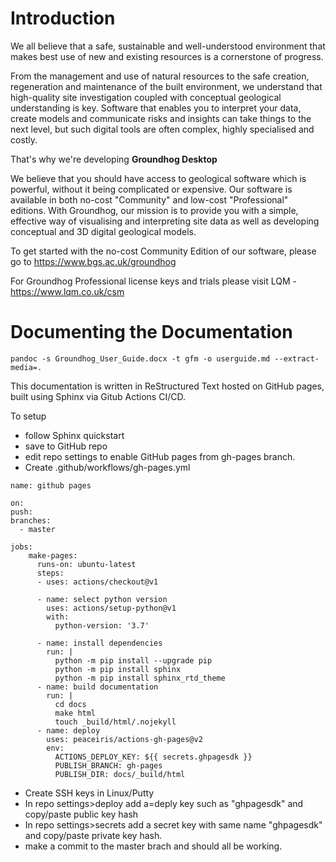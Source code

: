 
Introduction
============

We all believe that a safe, sustainable and well-understood environment
that makes best use of new and existing resources is a cornerstone of
progress.

From the management and use of natural resources to the safe creation,
regeneration and maintenance of the built environment, we understand
that high-quality site investigation coupled with conceptual geological
understanding is key. Software that enables you to interpret your data,
create models and communicate risks and insights can take things to the
next level, but such digital tools are often complex, highly specialised
and costly.

That\'s why we\'re developing **Groundhog Desktop**

We believe that you should have access to geological software which is
powerful, without it being complicated or expensive. Our software is
available in both no-cost \"Community\" and low-cost \"Professional\"
editions. With Groundhog, our mission is to provide you with a simple,
effective way of visualising and interpreting site data as well as
developing conceptual and 3D digital geological models.

To get started with the no-cost Community Edition of our software,
please go to <https://www.bgs.ac.uk/groundhog>

For Groundhog Professional license keys and trials please visit LQM -
<https://www.lqm.co.uk/csm>


Documenting the Documentation
=============================

```
pandoc -s Groundhog_User_Guide.docx -t gfm -o userguide.md --extract-media=.
```

This documentation is written in ReStructured Text hosted on GitHub
pages, built using Sphinx via Gitub Actions CI/CD.

To setup

-   follow Sphinx quickstart
-   save to GitHub repo
-   edit repo settings to enable GitHub pages from gh-pages branch.
-   Create .github/workflows/gh-pages.yml

``` {.bash}
name: github pages

on:
push:
branches:
  - master

jobs:
    make-pages:
      runs-on: ubuntu-latest
      steps:
      - uses: actions/checkout@v1

      - name: select python version
        uses: actions/setup-python@v1
        with:
          python-version: '3.7'

      - name: install dependencies
        run: |
          python -m pip install --upgrade pip
          python -m pip install sphinx
          python -m pip install sphinx_rtd_theme
      - name: build documentation
        run: |
          cd docs
          make html
          touch _build/html/.nojekyll
      - name: deploy
        uses: peaceiris/actions-gh-pages@v2
        env:
          ACTIONS_DEPLOY_KEY: ${{ secrets.ghpagesdk }}
          PUBLISH_BRANCH: gh-pages
          PUBLISH_DIR: docs/_build/html
```

-   Create SSH keys in Linux/Putty
-   In repo settings\>deploy add a=deply key such as \"ghpagesdk\" and
    copy/paste public key hash
-   In repo settings\>secrets add a secret key with same name
    \"ghpagesdk\" and copy/paste private key hash.
-   make a commit to the master brach and should all be working.
